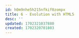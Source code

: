 ```yaml
---
id: h0m9nhe5h215nfkif0zompx
title: 6 - Evolution with HTML5
desc: ''
updated: 1702321037880
created: 1702320701803
---
```

